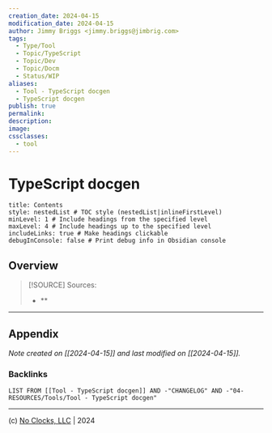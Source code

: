 ```yaml
---
creation_date: 2024-04-15
modification_date: 2024-04-15
author: Jimmy Briggs <jimmy.briggs@jimbrig.com>
tags:
  - Type/Tool
  - Topic/TypeScript
  - Topic/Dev
  - Topic/Docm
  - Status/WIP
aliases:
  - Tool - TypeScript docgen
  - TypeScript docgen
publish: true
permalink:
description:
image:
cssclasses:
  - tool
---
```



# TypeScript docgen

```table-of-contents
title: Contents 
style: nestedList # TOC style (nestedList|inlineFirstLevel)
minLevel: 1 # Include headings from the specified level
maxLevel: 4 # Include headings up to the specified level
includeLinks: true # Make headings clickable
debugInConsole: false # Print debug info in Obsidian console
```

## Overview

> [!SOURCE] Sources:
> - **

***

## Appendix

*Note created on [[2024-04-15]] and last modified on [[2024-04-15]].*

### Backlinks

```dataview
LIST FROM [[Tool - TypeScript docgen]] AND -"CHANGELOG" AND -"04-RESOURCES/Tools/Tool - TypeScript docgen"
```

***

(c) [No Clocks, LLC](https://github.com/noclocks) | 2024